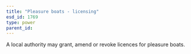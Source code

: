 ```yaml
---
title: "Pleasure boats - licensing"
esd_id: 1769
type: power
parent_id:  
---
```


A local authority may grant, amend or revoke licences for pleasure boats.

